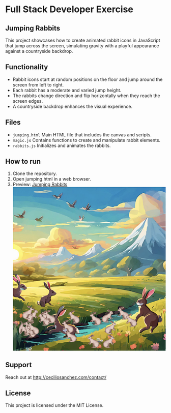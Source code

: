# Full Stack Developer Exercise

## Jumping Rabbits

This project showcases how to create animated rabbit icons in JavaScript that jump across the screen, simulating gravity with a playful appearance against a countryside backdrop.

## Functionality

- Rabbit icons start at random positions on the floor and jump around the screen from left to right.
- Each rabbit has a moderate and varied jump height.
- The rabbits change direction and flip horizontally when they reach the screen edges.
- A countryside backdrop enhances the visual experience.

## Files

- `jumping.html` Main HTML file that includes the canvas and scripts.
- `magic.js` Contains functions to create and manipulate rabbit elements.
- `rabbits.js` Initializes and animates the rabbits.

## How to run

1. Clone the repository.
2. Open jumping.html in a web browser.
3. Preview: <a href="https://ceciliosanchez.com/github/xpro/jumping_rabbits/jumping.html" target="_blank">Jumping Rabbits![Animation Screenshot](img/screenshot.png)</a>

## Support

Reach out at http://ceciliosanchez.com/contact/

## License

This project is licensed under the MIT License.
